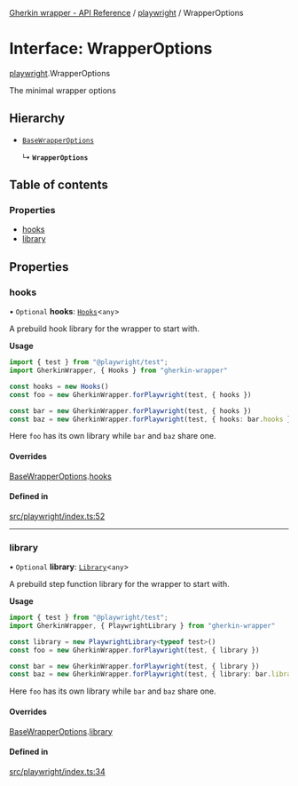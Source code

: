 [Gherkin wrapper - API Reference](../README.md) / [playwright](../modules/playwright.md) / WrapperOptions

# Interface: WrapperOptions

[playwright](../modules/playwright.md).WrapperOptions

The minimal wrapper options

## Hierarchy

- [`BaseWrapperOptions`](common.BaseWrapperOptions.md)

  ↳ **`WrapperOptions`**

## Table of contents

### Properties

- [hooks](playwright.WrapperOptions.md#hooks)
- [library](playwright.WrapperOptions.md#library)

## Properties

### hooks

• `Optional` **hooks**: [`Hooks`](../classes/index.Hooks.md)<`any`\>

A prebuild hook library for the wrapper to start with.

**Usage**
```ts
import { test } from "@playwright/test";
import GherkinWrapper, { Hooks } from "gherkin-wrapper"

const hooks = new Hooks()
const foo = new GherkinWrapper.forPlaywright(test, { hooks })

const bar = new GherkinWrapper.forPlaywright(test, { hooks })
const baz = new GherkinWrapper.forPlaywright(test, { hooks: bar.hooks })
```
Here `foo` has its own library while `bar` and `baz` share one.

#### Overrides

[BaseWrapperOptions](common.BaseWrapperOptions.md).[hooks](common.BaseWrapperOptions.md#hooks)

#### Defined in

[src/playwright/index.ts:52](https://github.com/Niitch/gherkin-wrapper/blob/79f02ed/src/playwright/index.ts#L52)

___

### library

• `Optional` **library**: [`Library`](../classes/common.Library.md)<`any`\>

A prebuild step function library for the wrapper to start with.

**Usage**
```ts
import { test } from "@playwright/test";
import GherkinWrapper, { PlaywrightLibrary } from "gherkin-wrapper"

const library = new PlaywrightLibrary<typeof test>()
const foo = new GherkinWrapper.forPlaywright(test, { library })

const bar = new GherkinWrapper.forPlaywright(test, { library })
const baz = new GherkinWrapper.forPlaywright(test, { library: bar.library })
```
Here `foo` has its own library while `bar` and `baz` share one.

#### Overrides

[BaseWrapperOptions](common.BaseWrapperOptions.md).[library](common.BaseWrapperOptions.md#library)

#### Defined in

[src/playwright/index.ts:34](https://github.com/Niitch/gherkin-wrapper/blob/79f02ed/src/playwright/index.ts#L34)
